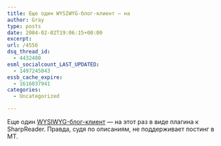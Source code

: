 ```yaml
---
title: Еще один WYSIWYG-блог-клиент — на
author: Gray
type: posts
date: 2004-02-02T19:06:15+00:00
excerpt:
url: /4556
dsq_thread_id:
  - 4432480
esml_socialcount_LAST_UPDATED:
  - 1497245043
essb_cache_expire:
  - 1616037941
categories:
  - Uncategorized

---
```








Еще один <a href="http://wbeditor.cweblogs.com/" target="_blank">WYSIWYG-блог-клиент</a> &#8212; на этот раз в виде плагина к SharpReader. Правда, судя по описаниям, не поддерживает постинг в MT.